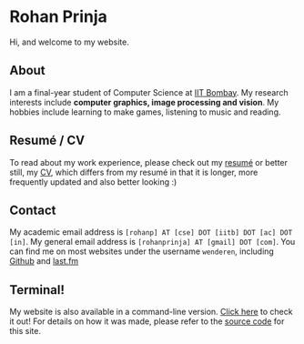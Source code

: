 Rohan Prinja
============

Hi, and welcome to my website.

About
-----

I am a final-year student of Computer Science at [IIT Bombay](http://www.iitb.ac.in). My research interests include **computer graphics, image processing and vision**. My hobbies include learning to make games, listening to music and reading.

Resumé / CV
-----------

To read about my work experience, please check out my [resumé](http://wenderen.neocities.org/resume.pdf) or better still, my [CV](http://wenderen.neocities.org/cv.pdf), which differs from my resumé in that it is longer, more frequently updated and also better looking :)

Contact
-------

My academic email address is `[rohanp] AT [cse] DOT [iitb] DOT [ac] DOT [in]`.  My general email address is `[rohanprinja] AT [gmail] DOT [com]`. You can find me on most websites under the username `wenderen`, including [Github](https://github.com/wenderen) and [last.fm](https://last.fm/user/wenderen)

Terminal!
---------

My website is also available in a command-line version. [Click here](http://wenderen.neocities.org/terminal.html) to check it out! For details on how it was made, please refer to the [source code](https://github.com/wenderen/wenderen.neocities.org) for this site.